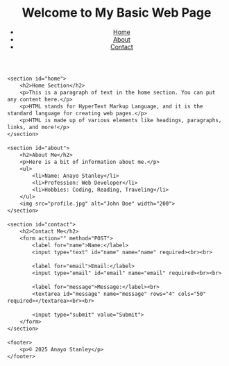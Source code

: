 <!DOCTYPE html>
<html lang="en">

<head>
    <meta charset="UTF-8">
    <meta name="viewport" content="width=device-width, initial-scale=1.0">
    <title>Basic HTML Web Page</title>
    <link rel="stylesheet" href="styles.css"> <!-- Link to external CSS (optional) -->
</head>

<body>
    <header>
        <h1>Welcome to My Basic Web Page</h1>
        <nav>
            <ul>
                <li><a href="#home">Home</a></li>
                <li><a href="#about">About</a></li>
                <li><a href="#contact">Contact</a></li>
            </ul>
        </nav>
    </header>

    <section id="home">
        <h2>Home Section</h2>
        <p>This is a paragraph of text in the home section. You can put any content here.</p>
        <p>HTML stands for HyperText Markup Language, and it is the standard language for creating web pages.</p>
        <p>HTML is made up of various elements like headings, paragraphs, links, and more!</p>
    </section>

    <section id="about">
        <h2>About Me</h2>
        <p>Here is a bit of information about me.</p>
        <ul>
            <li>Name: Anayo Stanley</li>
            <li>Profession: Web Developer</li>
            <li>Hobbies: Coding, Reading, Traveling</li>
        </ul>
        <img src="profile.jpg" alt="John Doe" width="200">
    </section>

    <section id="contact">
        <h2>Contact Me</h2>
        <form action="" method="POST">
            <label for="name">Name:</label>
            <input type="text" id="name" name="name" required><br><br>

            <label for="email">Email:</label>
            <input type="email" id="email" name="email" required><br><br>

            <label for="message">Message:</label><br>
            <textarea id="message" name="message" rows="4" cols="50" required></textarea><br><br>

            <input type="submit" value="Submit">
        </form>
    </section>

    <footer>
        <p>© 2025 Anayo Stanley</p>
    </footer>

</body>

</html>
